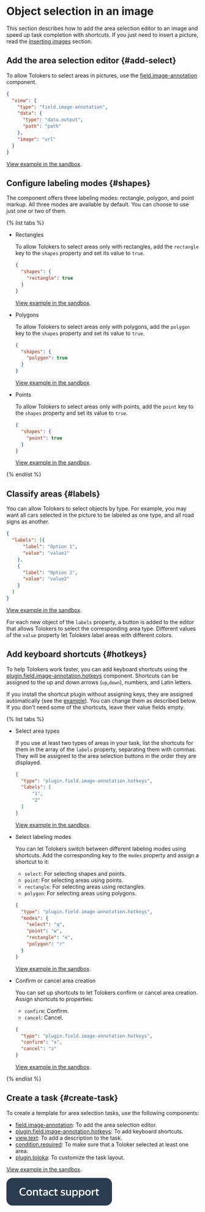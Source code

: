 # Object selection in an image

This section describes how to add the area selection editor to an image and speed up task completion with shortcuts. If you just need to insert a picture, read the [Inserting images](insert-images.md) section.


## Add the area selection editor {#add-select}

To allow Tolokers to select areas in pictures, use the [field.image-annotation](../reference/field.image-annotation.md) component.

```json
{
  "view": {
    "type": "field.image-annotation",
    "data": {
      "type": "data.output",
      "path": "path"
    },
    "image": "url"
  }
}
```

[View example in the sandbox](https://clck.ru/RnZox).


## Configure labeling modes {#shapes}

The component offers three labeling modes: rectangle, polygon, and point markup. All three modes are available by default. You can choose to use just one or two of them.

{% list tabs %}

- Rectangles

  To allow Tolokers to select areas only with rectangles, add the `rectangle` key to the `shapes` property and set its value to `true`.

  ```json
  {
    "shapes": {
      "rectangle": true
    }
  }
  ```

  [View example in the sandbox](https://clck.ru/Rna3F).

- Polygons

  To allow Tolokers to select areas only with polygons, add the `polygon` key to the `shapes` property and set its value to `true`.

  ```json
  {
    "shapes": {
      "polygon": true
    }
  }
  ```

  [View example in the sandbox](https://clck.ru/RnZtm).

- Points

  To allow Tolokers to select areas only with points, add the `point` key to the `shapes` property and set its value to `true`.

  ```json
  {
    "shapes": {
      "point": true
    }
  }
  ```

  [View example in the sandbox](https://clck.ru/RnZyt).

{% endlist %}

## Classify areas {#labels}

You can allow Tolokers to select objects by type. For example, you may want all cars selected in the picture to be labeled as one type, and all road signs as another.

```json
{
  "labels": [{
      "label": "Option 1",
      "value": "value1"
    },
    {
      "label": "Option 2",
      "value": "value2"
    }
  ]
}
```

[View example in the sandbox](https://clck.ru/TqvPR).

For each new object of the `labels` property, a button is added to the editor that allows Tolokers to select the corresponding area type. Different values of the `value` property let Tolokers label areas with different colors.


## Add keyboard shortcuts {#hotkeys}

To help Tolokers work faster, you can add keyboard shortcuts using the [plugin.field.image-annotation.hotkeys](../reference/plugin.field.image-annotation.hotkeys.md) component. Shortcuts can be assigned to the up and down arrows (`up`,`down`), numbers, and Latin letters.

If you install the shortcut plugin without assigning keys, they are assigned automatically (see the [example](https://clck.ru/RnbbS)). You can change them as described below. If you don't need some of the shortcuts, leave their value fields empty.

{% list tabs %}

- Select area types

  If you use at least two types of areas in your task, list the shortcuts for them in the array of the `labels` property, separating them with commas. They will be assigned to the area selection buttons in the order they are displayed.

  ```json
  {
    "type": "plugin.field.image-annotation.hotkeys",
    "labels": [
        "1",
        "2"
    ]
  }
  ```

  [View example in the sandbox](https://clck.ru/TqvWA).

- Select labeling modes

  You can let Tolokers switch between different labeling modes using shortcuts. Add the corresponding key to the `modes` property and assign a shortcut to it:
  - `select`: For selecting shapes and points.
  - `point`: For selecting areas using points.
  - `rectangle`: For selecting areas using rectangles.
  - `polygon`: For selecting areas using polygons.

  ```json
  {
    "type": "plugin.field.image-annotation.hotkeys",
    "modes": {
      "select": "q",
      "point": "w",
      "rectangle": "e",
      "polygon": "r"
    }
  }
  ```

  [View example in the sandbox](https://clck.ru/TqvYU).

- Confirm or cancel area creation

  You can set up shortcuts to let Tolokers confirm or cancel area creation. Assign shortcuts to properties:
  - `confirm`: Confirm.
  - `cancel`: Cancel.

  ```json
  {
    "type": "plugin.field.image-annotation.hotkeys",
    "confirm": "x",
    "cancel": "z"
  }
  ```

  [View example in the sandbox](https://clck.ru/Tqvai).

{% endlist %}

## Create a task {#create-task}

To create a template for area selection tasks, use the following components:

- [field.image-annotation](../reference/field.image-annotation.md): To add the area selection editor.
- [plugin.field.image-annotation.hotkeys](../reference/plugin.field.image-annotation.hotkeys.md): To add keyboard shortcuts.
- [view.text](../reference/view.text.md): To add a description to the task.
- [condition.required](../reference/condition.required.md): To make sure that a Toloker selected at least one area.
- [plugin.toloka](../reference/plugin.toloka.md): To customize the task layout.

[View example in the sandbox](https://clck.ru/Tqvd5).

[![image](../_images/buttons/contact-support.svg)](../concepts/support.md)
